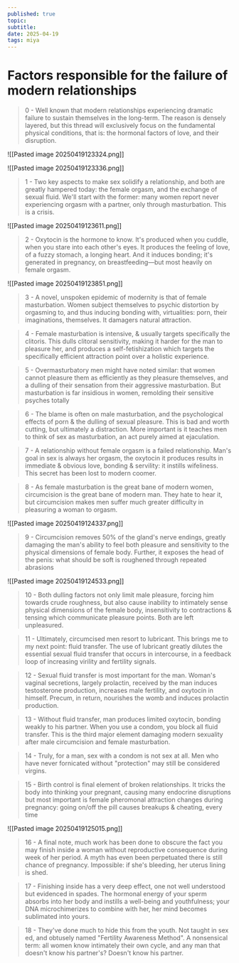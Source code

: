 ```yaml
---
published: true
topic: 
subtitle: 
date: 2025-04-19
tags: miya
---
```

# Factors responsible for the failure of modern relationships

> 0 - Well known that modern relationships experiencing dramatic failure to sustain themselves in the long-term. The reason is densely layered, but this thread will exclusively focus on the fundamental physical conditions, that is: the hormonal factors of love, and their disruption.

![[Pasted image 20250419123324.png]]

![[Pasted image 20250419123336.png]]

> 1 - Two key aspects to make sex solidify a relationship, and both are greatly hampered today: the female orgasm, and the exchange of sexual fluid. We'll start with the former: many women report never experiencing orgasm with a partner, only through masturbation. This is a crisis.

![[Pasted image 20250419123611.png]]

> 2 - Oxytocin is the hormone to know. It's produced when you cuddle, when you stare into each other's eyes. It produces the feeling of love, of a fuzzy stomach, a longing heart. And it induces bonding; it's generated in pregnancy, on breastfeeding—but most heavily on female orgasm.

![[Pasted image 20250419123851.png]]

> 3 - A novel, unspoken epidemic of modernity is that of female masturbation. Women subject themselves to psychic distortion by orgasming to, and thus inducing bonding with, virtualities: porn, their imaginations, themselves. It damagers natural attraction.

> 4 - Female masturbation is intensive, & usually targets specifically the clitoris. This dulls clitoral sensitivity, making it harder for the man to pleasure her, and produces a self-fetishization which targets the specifically efficient attraction point over a holistic experience.

> 5 - Overmasturbatory men might have noted similar: that women cannot pleasure them as efficiently as they pleasure themselves, and a dulling of their sensation from their aggressive masturbation. But masturbation is far insidious in women, remolding their sensitive psyches totally

> 6 - The blame is often on male masturbation, and the psychological effects of porn & the dulling of sexual pleasure. This is bad and worth cutting, but ultimately a distraction. More important is it teaches men to think of sex as masturbation, an act purely aimed at ejaculation.

> 7 - A relationship without female orgasm is a failed relationship. Man's goal in sex is always her orgasm, the oxytocin it produces results in immediate & obvious love, bonding & servility: it instills wifeliness. This secret has been lost to modern coomer.

> 8 - As female masturbation is the great bane of modern women, circumcision is the great bane of modern man. They hate to hear it, but circumcision makes men suffer much greater difficulty in pleasuring a woman to orgasm.

![[Pasted image 20250419124337.png]]

> 9  - Circumcision removes 50% of the gland's nerve endings, greatly damaging the man's ability to feel both pleasure and sensitivity to the physical dimensions of female body. Further, it exposes the head of the penis: what should be soft is roughened through repeated abrasions

![[Pasted image 20250419124533.png]]

> 10 - Both dulling factors not only limit male pleasure, forcing him towards crude roughness, but also cause inability to intimately sense physical dimensions of the female body, insensitivity to contractions & tensing which communicate pleasure points. Both are left unpleasured.

> 11 - Ultimately, circumcised men resort to lubricant. This brings me to my next point: fluid transfer. The use of lubricant greatly dilutes the essential sexual fluid transfer that occurs in intercourse, in a feedback loop of increasing virility and fertility signals.

> 12 - Sexual fluid transfer is most important for the man. Woman's vaginal secretions, largely prolactin, received by the man induces testosterone production, increases male fertility, and oxytocin in himself. Precum, in return, nourishes the womb and induces prolactin production.

> 13 - Without fluid transfer, man produces limited oxytocin, bonding weakly to his partner. When you use a condom, you block all fluid transfer. This is the third major element damaging modern sexuality after male circumcision and female masturbation.

> 14 - Truly, for a man, sex with a condom is not sex at all. Men who have never fornicated without "protection" may still be considered virgins.

> 15 - Birth control is final element of broken relationships. It tricks the body into thinking your pregnant, causing many endocrine disruptions but most important is female pheromonal attraction changes during pregnancy: going on/off the pill causes breakups & cheating, every time

![[Pasted image 20250419125015.png]]

> 16 - A final note, much work has been done to obscure the fact you may finish inside a woman without reproductive consequence during week of her period. A myth has even been perpetuated there is still chance of pregnancy. Impossible: if she's bleeding, her uterus lining is shed.

> 17 - Finishing inside has a very deep effect, one not well understood but evidenced in spades. The hormonal energy of your sperm absorbs into her body and instills a well-being and youthfulness; your DNA microchimerizes to combine with her, her mind becomes sublimated into yours.

> 18 - They've done much to hide this from the youth. Not taught in sex ed, and obtusely named "Fertility Awareness Method". A nonsensical term: all women know intimately their own cycle, and any man that doesn't know his partner's? Doesn't know his partner.



